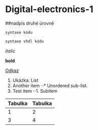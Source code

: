 # Digital-electronics-1

##nadpis druhé úrovně

```
syntaxe kódu
```

```vhdl
syntaxe vhdl kódu

```

*italic* 

**bold**

[Odkaz](https://www.google.com)

1. Ukázka: List
2. Another item
⋅⋅* Unordered sub-list. 
3. Test item
⋅⋅1. Subitem

Tabulka | Tabulka
------------ | -------------
1 | 2
3 | 4


